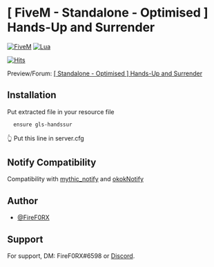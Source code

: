 # [ FiveM - Standalone - Optimised ] Hands-Up and Surrender
[![FiveM](https://img.shields.io/badge/-FiveM-orange)](https://img.shields.io/badge/-FiveM-orange) [![Lua](https://img.shields.io/badge/-Lua-blue)](https://img.shields.io/badge/-Lua-blue)

[![Hits](https://hits.seeyoufarm.com/api/count/incr/badge.svg?url=https%3A%2F%2Fgithub.com%2Ff1ref0rx%2Fhandsup&count_bg=%2379C83D&title_bg=%23555555&icon=&icon_color=%23E7E7E7&title=repo+views&edge_flat=true)](https://hits.seeyoufarm.com)

Preview/Forum: [[ Standalone - Optimised ] Hands-Up and Surrender](https://forum.cfx.re/t/standalone-optimised-hands-up-and-surrender/4971519)

## Installation
Put extracted file in your resource file

```bash
  ensure gls-handssur
```
👆
Put this line in server.cfg
## Notify Compatibility
Compatibility with [mythic_notify](https://github.com/JayMontana36/mythic_notify) and [okokNotify](https://forum.cfx.re/t/okoknotify-standalone-paid/3907758)

## Author

- [@FireF0RX](https://www.github.com/firef0rx)


## Support

For support, DM: FireF0RX#6598 or [Discord](https://dsc.gg/fvmarket).

